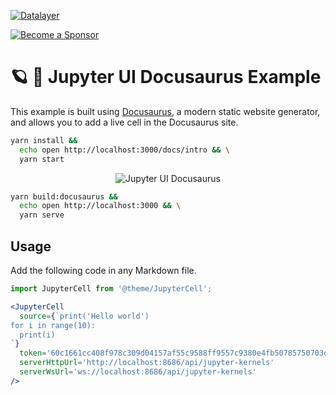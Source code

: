 [![Datalayer](https://assets.datalayer.tech/datalayer-25.svg)](https://datalayer.io)

[![Become a Sponsor](https://img.shields.io/static/v1?label=Become%20a%20Sponsor&message=%E2%9D%A4&logo=GitHub&style=flat&color=1ABC9C)](https://github.com/sponsors/datalayer)

# 🪐 🦕 Jupyter UI Docusaurus Example

This example is built using [Docusaurus](https://docusaurus.io), a modern static website generator, and allows you to add a live cell in the Docusaurus site.

```bash
yarn install &&
  echo open http://localhost:3000/docs/intro && \
  yarn start
```

<div align="center" style="text-align: center">
  <img alt="Jupyter UI Docusaurus" src="https://datalayer-jupyter-examples.s3.amazonaws.com/jupyter-react-docusaurus.png" />
</div>

```bash
yarn build:docusaurus &&
  echo open http://localhost:3000 && \
  yarn serve
```

## Usage

Add the following code in any Markdown file.

```jsx
import JupyterCell from '@theme/JupyterCell';

<JupyterCell 
  source={`print('Hello world')
for i in range(10):
  print(i)
`}
  token='60c1661cc408f978c309d04157af55c9588ff9557c9380e4fb50785750703da6'
  serverHttpUrl='http://localhost:8686/api/jupyter-kernels'
  serverWsUrl='ws://localhost:8686/api/jupyter-kernels'
/>
```
